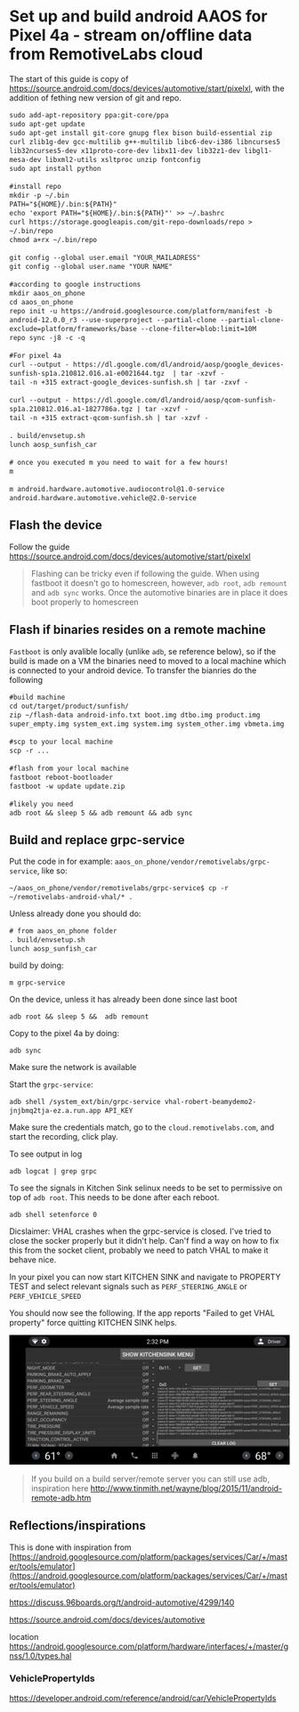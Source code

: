 # Set up and build android AAOS for Pixel 4a - stream on/offline data from RemotiveLabs cloud

The start of this guide is copy of https://source.android.com/docs/devices/automotive/start/pixelxl, with the addition of fething new version of git and repo.

```
sudo add-apt-repository ppa:git-core/ppa
sudo apt-get update
sudo apt-get install git-core gnupg flex bison build-essential zip curl zlib1g-dev gcc-multilib g++-multilib libc6-dev-i386 libncurses5 lib32ncurses5-dev x11proto-core-dev libx11-dev lib32z1-dev libgl1-mesa-dev libxml2-utils xsltproc unzip fontconfig
sudo apt install python

#install repo
mkdir -p ~/.bin
PATH="${HOME}/.bin:${PATH}"
echo 'export PATH="${HOME}/.bin:${PATH}"' >> ~/.bashrc
curl https://storage.googleapis.com/git-repo-downloads/repo > ~/.bin/repo
chmod a+rx ~/.bin/repo

git config --global user.email "YOUR_MAILADRESS"
git config --global user.name "YOUR NAME"

#according to google instructions
mkdir aaos_on_phone
cd aaos_on_phone
repo init -u https://android.googlesource.com/platform/manifest -b android-12.0.0_r3 --use-superproject --partial-clone --partial-clone-exclude=platform/frameworks/base --clone-filter=blob:limit=10M
repo sync -j8 -c -q

#For pixel 4a
curl --output - https://dl.google.com/dl/android/aosp/google_devices-sunfish-sp1a.210812.016.a1-e0021644.tgz  | tar -xzvf -
tail -n +315 extract-google_devices-sunfish.sh | tar -zxvf -

curl --output - https://dl.google.com/dl/android/aosp/qcom-sunfish-sp1a.210812.016.a1-1827786a.tgz | tar -xzvf -
tail -n +315 extract-qcom-sunfish.sh | tar -xzvf -

. build/envsetup.sh
lunch aosp_sunfish_car

# once you executed m you need to wait for a few hours!
m

m android.hardware.automotive.audiocontrol@1.0-service android.hardware.automotive.vehicle@2.0-service
```

## Flash the device

Follow the guide https://source.android.com/docs/devices/automotive/start/pixelxl

>Flashing can be tricky even if following the guide. When using fastboot it doesn't go to homescreen, however, `adb root`, `adb remount` and `adb sync` works. Once the automotive binaries are in place it does boot properly to homescreen

## Flash if binaries resides on a remote machine

`Fastboot` is only avalible locally (unlike `adb`, se reference below), so if the build is made on a VM the binaries need to moved to a local machine which is connected to your android device. To transfer the bianries do the following
```
#build machine
cd out/target/product/sunfish/
zip ~/flash-data android-info.txt boot.img dtbo.img product.img super_empty.img system_ext.img system.img system_other.img vbmeta.img

#scp to your local machine
scp -r ...

#flash from your local machine
fastboot reboot-bootloader
fastboot -w update update.zip

#likely you need
adb root && sleep 5 && adb remount && adb sync
```


## Build and replace grpc-service

Put the code in for example: `aaos_on_phone/vendor/remotivelabs/grpc-service`, like so:
```
~/aaos_on_phone/vendor/remotivelabs/grpc-service$ cp -r ~/remotivelabs-android-vhal/* .
```

Unless already done you should do:

```
# from aaos_on_phone folder
. build/envsetup.sh
lunch aosp_sunfish_car	
```
build by doing:
```
m grpc-service
```
On the device, unless it has already been done since last boot
```
adb root && sleep 5 &&  adb remount
```
Copy to the pixel 4a by doing:
```
adb sync
```

Make sure the network is available

Start the `grpc-service`:

```
adb shell /system_ext/bin/grpc-service vhal-robert-beamydemo2-jnjbmq2tja-ez.a.run.app API_KEY
```
Make sure the credentials match, go to the `cloud.remotivelabs.com`, and start the recording, click play.

To see output in log
```
adb logcat | grep grpc
```
To see the signals in Kitchen Sink selinux needs to be set to permissive on top of `adb root`. This needs to be done after each reboot.
```
adb shell setenforce 0
```
Dicslaimer: VHAL crashes when the grpc-service is closed. I've tried to close the socker properly but it didn't help. Can'f find a way on how to fix this from the socket client, probably we need to patch VHAL to make it behave nice.

In your pixel you can now start KITCHEN SINK and navigate to PROPERTY TEST and select relevant signals such as `PERF_STEERING_ANGLE` or `PERF_VEHICLE_SPEED`

You should now see the following. If the app reports "Failed to get VHAL property" force quitting KITCHEN SINK helps.

![Components](docs/Screenshot_20221027-143205.png)


> If you build on a build server/remote server you can still use adb, inspiration here http://www.tinmith.net/wayne/blog/2015/11/android-remote-adb.htm

## Reflections/inspirations

This is done with inspiration from [https://android.googlesource.com/platform/packages/services/Car/+/master/tools/emulator](https://android.googlesource.com/platform/packages/services/Car/+/master/tools/emulator)

https://discuss.96boards.org/t/android-automotive/4299/140

https://source.android.com/docs/devices/automotive

location
https://android.googlesource.com/platform/hardware/interfaces/+/master/gnss/1.0/types.hal

### VehiclePropertyIds
https://developer.android.com/reference/android/car/VehiclePropertyIds
